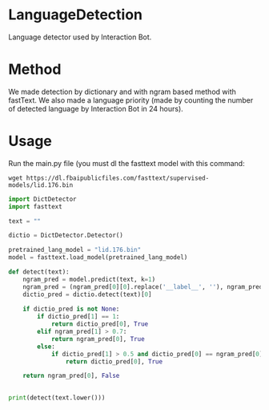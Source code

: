# LanguageDetection

Language detector used by Interaction Bot.

# Method

We made detection by dictionary and with ngram based method with fastText.
We also made a language priority (made by counting the number of detected language by Interaction Bot in 24 hours).

# Usage

Run the main.py file (you must dl the fasttext model with this command:   
```
wget https://dl.fbaipublicfiles.com/fasttext/supervised-models/lid.176.bin
```

```py
import DictDetector
import fasttext

text = ""

dictio = DictDetector.Detector()

pretrained_lang_model = "lid.176.bin"
model = fasttext.load_model(pretrained_lang_model)

def detect(text):
    ngram_pred = model.predict(text, k=1)
    ngram_pred = (ngram_pred[0][0].replace('__label__', ''), ngram_pred[1][0])
    dictio_pred = dictio.detect(text)[0]
    
    if dictio_pred is not None:
        if dictio_pred[1] == 1:
            return dictio_pred[0], True
        elif ngram_pred[1] > 0.7:
            return ngram_pred[0], True 
        else:
            if dictio_pred[1] > 0.5 and dictio_pred[0] == ngram_pred[0]:
                return dictio_pred[0], True

    return ngram_pred[0], False
    

print(detect(text.lower()))
```
